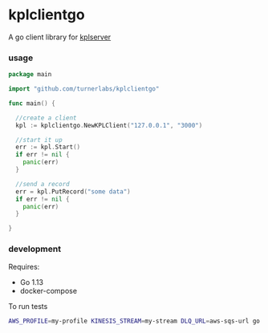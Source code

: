 # kplclientgo

A go client library for [kplserver](https://github.com/turnerlabs/kplserver)


### usage

```go
package main

import "github.com/turnerlabs/kplclientgo"

func main() {

  //create a client
  kpl := kplclientgo.NewKPLClient("127.0.0.1", "3000")

  //start it up
  err := kpl.Start()
  if err != nil {
    panic(err)
  }

  //send a record
  err = kpl.PutRecord("some data")
  if err != nil {
    panic(err)
  }

}
```

### development

Requires:
- Go 1.13
- docker-compose

To run tests

```sh
AWS_PROFILE=my-profile KINESIS_STREAM=my-stream DLQ_URL=aws-sqs-url go test
```

